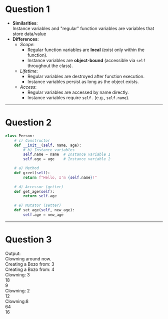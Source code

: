 # **Question 1**
- **Similarities**:  
  Instance variables and "regular" function variables are variables that store data/value
- **Differences**:  
  - *Scope*:  
    - Regular function variables are **local** (exist only within the function).  
    - Instance variables are **object-bound** (accessible via `self` throughout the class).  
  - *Lifetime*:  
    - Regular variables are destroyed after function execution.  
    - Instance variables persist as long as the object exists.  
  - *Access*:  
    - Regular variables are accessed by name directly.  
    - Instance variables require `self.` (e.g., `self.name`).    

---

# **Question 2**   
```python
class Person:
    # c) Constructor
    def __init__(self, name, age):
        # b) Instance variables
        self.name = name  # Instance variable 1
        self.age = age    # Instance variable 2

    # a) Method
    def greet(self):
        return f"Hello, I'm {self.name}!"
    
    # d) Accessor (getter)
    def get_age(self):
        return self.age
    
    # e) Mutator (setter)
    def set_age(self, new_age):
        self.age = new_age
```

---

# **Question 3**
Output:  
Clowning around now.  
Creating a Bozo from: 3  
Creating a Bozo from: 4  
Clowning: 3  
18  
9  
Clowning: 2  
12  
Clowning:8  
64  
16
